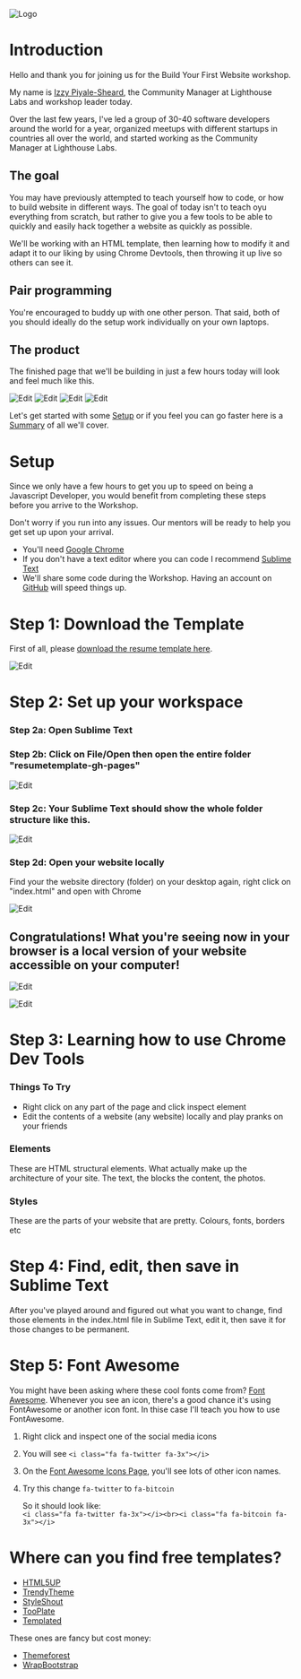 ![Logo](/assets/lhl-logo.png)

# Introduction

Hello and thank you for joining us for the Build Your First Website workshop.

My name is [Izzy Piyale-Sheard](http://twitter.com/izzydoesizzy), the Community Manager at Lighthouse Labs and workshop leader today.

Over the last few years, I've led a group of 30-40 software developers around the world for a year, organized meetups with different startups in countries all over the world, and started working as the Community Manager at Lighthouse Labs.


## The goal

You may have previously attempted to teach yourself how to code, or how to build website in different ways. The goal of today isn't to teach oyu everything from scratch, but rather to give you a few tools to be able to quickly and easily hack together a website as quickly as possible.

We'll be working with an HTML template, then learning how to modify it and adapt it to our liking by using Chrome Devtools, then throwing it up live so others can see it.

## Pair programming

You're encouraged to buddy up with one other person. That said, both of you should ideally do the setup work individually on your own laptops.

## The product

The finished page that we'll be building in just a few hours today will look and feel much like this.

![Edit](/assets/image1.png)
![Edit](/assets/image2.png)
![Edit](/assets/image3.png) 
![Edit](/assets/image4.png)

Let's get started with some [Setup](content/setup/README.md) or if you feel you can go faster here is a [Summary](SUMMARY.md) of all we'll cover.

# Setup

Since we only have a few hours to get you up to speed on being a Javascript Developer, you would benefit from completing these steps before you arrive to the Workshop.

Don't worry if you run into any issues.  Our mentors will be ready to help you get set up upon your arrival.

* You'll need [Google Chrome](https://www.google.com/chrome/browser/desktop/index.html)
* If you don't have a text editor where you can code I recommend [Sublime Text](http://sublimetext.com)
* We'll share some code during the Workshop. Having an account on [GitHub](http://github.com) will speed things up.

# Step 1: Download the Template

First of all, please [download the resume template here](https://github.com/izzydoesizzy/resumetemplate).

![Edit](/assets/download.png)

# Step 2: Set up your workspace

### Step 2a: Open Sublime Text
### Step 2b: Click on File/Open then open the entire folder "resumetemplate-gh-pages"

![Edit](/assets/openfolder.png)

### Step 2c: Your Sublime Text should show the whole folder structure like this. 

![Edit](/assets/folderstructure.png)

### Step 2d: Open your website locally

Find your the website directory (folder) on your desktop again, right click on "index.html" and open with Chrome

![Edit](/assets/indexhtml.png)


## Congratulations! What you're seeing now in your browser is a local version of your website accessible on your computer!
![Edit](/assets/indexhtml.png)

![Edit](/assets/local.png)

# Step 3: Learning how to use Chrome Dev Tools

### Things To Try
* Right click on any part of the page and click inspect element
* Edit the contents of a website (any website) locally and play pranks on your friends

### Elements
These are HTML structural elements. What actually make up the architecture of your site. The text, the blocks the content, the photos.

### Styles
These are the parts of your website that are pretty. Colours, fonts, borders etc

# Step 4: Find, edit, then save in Sublime Text
After you've played around and figured out what you want to change, find those elements in the index.html file in Sublime Text, edit it, then save it for those changes to be permanent.


# Step 5: Font Awesome 
You might have been asking where these cool fonts come from? [Font Awesome](http://fontawesome.io/icons/). Whenever you see an icon, there's a good chance it's using FontAwesome or another icon font. In thise case I'll teach you how to use FontAwesome.

1. Right click and inspect one of the social media icons
2. You will see ```<i class="fa fa-twitter fa-3x"></i>```
3. On the [Font Awesome Icons Page](http://fontawesome.io/icons/), you'll see lots of other icon names. 
4. Try this change ```fa-twitter``` to ```fa-bitcoin```   
   
   So it should look like:   
```<i class="fa fa-twitter fa-3x"></i><br><i class="fa fa-bitcoin fa-3x"></i>```



# Where can you find free templates?

* [HTML5UP](http://html5up.com)
* [TrendyTheme](https://trendytheme.net/items/category/html/)
* [StyleShout](https://www.styleshout.com/free-templates/)
* [TooPlate](http://www.tooplate.com/)
* [Templated](https://templated.co/)

These ones are fancy but cost money:
* [Themeforest](https://themeforest.net/category/site-templates/personal?sort=trending/?ref=ipiyale)
* [WrapBootstrap](https://wrapbootstrap.com/themes/landing-pages)


